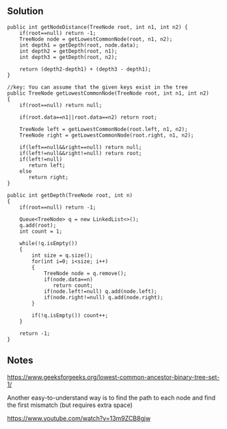 ## Solution

```
public int getNodeDistance(TreeNode root, int n1, int n2) {
    if(root==null) return -1;
    TreeNode node = getLowestCommonNode(root, n1, n2);
    int depth1 = getDepth(root, node.data);
    int depth2 = getDepth(root, n1);
    int depth3 = getDepth(root, n2);
    
    return (depth2-depth1) + (depth3 - depth1);
}

//key: You can assume that the given keys exist in the tree
public TreeNode getLowestCommonNode(TreeNode root, int n1, int n2)
{
    if(root==null) return null;
    
    if(root.data==n1||root.data==n2) return root;
    
    TreeNode left = getLowestCommonNode(root.left, n1, n2);
    TreeNode right = getLowestCommonNode(root.right, n1, n2);
    
    if(left==null&&right==null) return null;
    if(left!=null&&right!=null) return root;
    if(left!=null) 
       return left;
    else 
       return right;
}

public int getDepth(TreeNode root, int n)
{
    if(root==null) return -1;
    
    Queue<TreeNode> q = new LinkedList<>();
    q.add(root);
    int count = 1;
    
    while(!q.isEmpty())
    {
        int size = q.size();
        for(int i=0; i<size; i++)
        {
            TreeNode node = q.remove();
            if(node.data==n)
               return count;
            if(node.left!=null) q.add(node.left);
            if(node.right!=null) q.add(node.right);
        }
        
        if(!q.isEmpty()) count++;
    }
    
    return -1;
}
```

## Notes
https://www.geeksforgeeks.org/lowest-common-ancestor-binary-tree-set-1/

Another easy-to-understand way is to find the path to each node and find the first mismatch (but requires extra space)

https://www.youtube.com/watch?v=13m9ZCB8gjw
